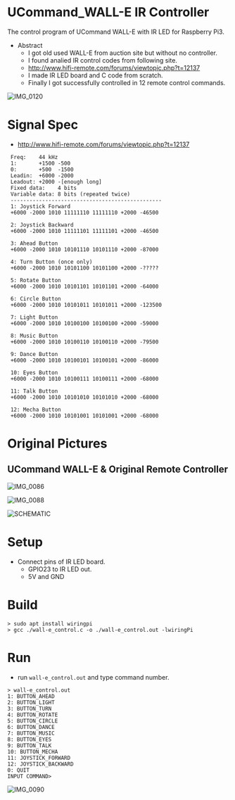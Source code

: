 # UCommand_WALL-E IR Controller
The control program of UCommand WALL-E with IR LED for Raspberry Pi3.

* Abstract
   * I got old used WALL-E from auction site but without no controller.
   * I found analied IR control codes from following site.
   * http://www.hifi-remote.com/forums/viewtopic.php?t=12137
   * I made IR LED board and C code from scratch.
   * Finally I got successfully controlled in 12 remote control commands.

![IMG_0120](https://user-images.githubusercontent.com/52347942/104117796-5ce23e80-5367-11eb-8b8f-f470dd248ce1.jpeg)

# Signal Spec
* http://www.hifi-remote.com/forums/viewtopic.php?t=12137

```
 Freq:    44 kHz
 1:       +1500 -500
 0:       +500  -1500
 Leadin:  +6000 -2000
 Leadout: +2000 -[enough long]
 Fixed data:    4 bits
 Variable data: 8 bits (repeated twice)
 ------------------------------------------------
 1: Joystick Forward
 +6000 -2000 1010 11111110 11111110 +2000 -46500
 
 2: Joystick Backward
 +6000 -2000 1010 11111101 11111101 +2000 -46500
 
 3: Ahead Button
 +6000 -2000 1010 10101110 10101110 +2000 -87000
 
 4: Turn Button (once only)
 +6000 -2000 1010 10101100 10101100 +2000 -?????
 
 5: Rotate Button
 +6000 -2000 1010 10101101 10101101 +2000 -64000
 
 6: Circle Button
 +6000 -2000 1010 10101011 10101011 +2000 -123500
 
 7: Light Button
 +6000 -2000 1010 10100100 10100100 +2000 -59000
 
 8: Music Button
 +6000 -2000 1010 10100110 10100110 +2000 -79500
 
 9: Dance Button
 +6000 -2000 1010 10100101 10100101 +2000 -86000
 
 10: Eyes Button
 +6000 -2000 1010 10100111 10100111 +2000 -68000
 
 11: Talk Button
 +6000 -2000 1010 10101010 10101010 +2000 -68000
 
 12: Mecha Button
 +6000 -2000 1010 10101001 10101001 +2000 -68000
```

# Original Pictures
## UCommand WALL-E & Original Remote Controller

![IMG_0086](https://user-images.githubusercontent.com/52347942/104117746-fceb9800-5366-11eb-8434-29a25016ac04.jpeg)

![IMG_0088](https://user-images.githubusercontent.com/52347942/104117760-18ef3980-5367-11eb-8930-d83f8c0ebe57.jpeg)

![SCHEMATIC](https://user-images.githubusercontent.com/52347942/120874582-3c4ea580-c5e2-11eb-97eb-cf968f15a39c.png)


# Setup
* Connect pins of IR LED board.
   * GPIO23 to IR LED out.
   * 5V and GND

# Build

```
> sudo apt install wiringpi
> gcc ./wall-e_control.c -o ./wall-e_control.out -lwiringPi
```

# Run
* run `wall-e_control.out` and type command number.

```
> wall-e_control.out
1: BUTTON_AHEAD
2: BUTTON_LIGHT
3: BUTTON_TURN
4: BUTTON_ROTATE
5: BUTTON_CIRCLE
6: BUTTON_DANCE
7: BUTTON_MUSIC
8: BUTTON_EYES
9: BUTTON_TALK
10: BUTTON_MECHA
11: JOYSTICK_FORWARD
12: JOYSTICK_BACKWARD
0: QUIT
INPUT COMMAND>
```

![IMG_0090](https://user-images.githubusercontent.com/52347942/104117774-3a502580-5367-11eb-8563-f92abc0c8a87.jpeg)

